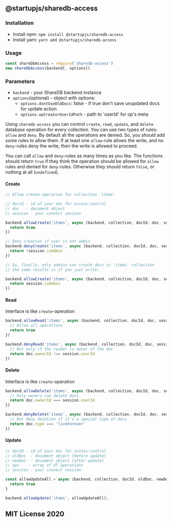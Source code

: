 ## @startupjs/sharedb-access

### Installation

- Install npm: `npm install @startupjs/sharedb-access`
- Install yarn: `yarn add @startupjs/sharedb-access`

### Usage

```js
const shareDbAccess = require('sharedb-access')
new shareDbAccess(backend[, options])
```

### Parameters

* `backend` - your ShareDB backend instance
* `options`(optional) - object with options:
  * `options.dontUseOldDocs`: false - if true don't save unupdated docs for update action
  * `options.opCreatorUserIdPath` - path to 'userId' for op's meta


Using `sharedb-access` you can control `create`, `read`, `update`, and `delete` 
database operation for every collection. You can use two types of rules: 
`allow` and `deny`. By default all the operations are denied. So, you should
add some rules to allow them. If at least one `allow`-rule allows the write, and
no `deny`-rules deny the write, then the write is allowed to proceed. 

You can call `allow` and `deny`-rules as many times as you like. The functions 
should return `true` if they think the operation should be allowed for `allow` 
rules and denied for `deny`-rules. Otherwise they should return `false`, or 
nothing at all (`undefined`).

#### Create

```js
// Allow create-operation for collection 'items'

// docId - id of your doc for access-control
// doc   - document object
// session - your connect session

backend.allowCreate('items', async (backend, collection, docId, doc, session) => {
  return true
})

// Deny creation if user is not admin
backend.denyCreate('items', async (backend, collection, docId, doc, session) => {
  return !session.isAdmin
})

// So, finally, only admins can create docs in 'items' collection
// the same results is if you just write:

backend.allowCreate('items', async (backend, collection, docId, doc, session) => {
  return session.isAdmin
})
```
#### Read

Interface is like `create`-operation

```js
backend.allowRead('items', async (backend, collection, docId, doc, session) => {
  // Allow all operations
  return true
})

backend.denyRead('items', async (backend, collection, docId, doc, session) => {
  // But only if the reader is owner of the doc
  return doc.ownerId !== session.userId
})
```

#### Delete

Interface is like `create`-operation

```js
backend.allowDelete('items', async (backend, collection, docId, doc, session) => {
  // Only owners can delete docs
  return doc.ownerId === session.userId
})

backend.denyDelete('items', async (backend, collection, docId, doc, session) => {
  // But deny deletion if it's a special type of docs
  return doc.type === 'liveForever'
})
```

#### Update

```js
// docId - id of your doc for access-control
// oldDoc  - document object (before update)
// newDoc  - document object (after update)
// ops    - array of OT operations
// session - your connect session

const allowUpdateAll = async (backend, collection, docId, oldDoc, newDoc, ops, session) => {
  return true
}

backend.allowUpdate('items', allowUpdateAll);
```

## MIT License 2020
